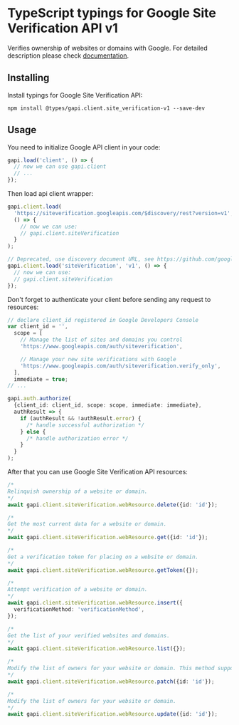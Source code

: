 # TypeScript typings for Google Site Verification API v1

Verifies ownership of websites or domains with Google.
For detailed description please check [documentation](https://developers.google.com/site-verification/).

## Installing

Install typings for Google Site Verification API:

```
npm install @types/gapi.client.site_verification-v1 --save-dev
```

## Usage

You need to initialize Google API client in your code:

```typescript
gapi.load('client', () => {
  // now we can use gapi.client
  // ...
});
```

Then load api client wrapper:

```typescript
gapi.client.load(
  'https://siteverification.googleapis.com/$discovery/rest?version=v1',
  () => {
    // now we can use:
    // gapi.client.siteVerification
  }
);
```

```typescript
// Deprecated, use discovery document URL, see https://github.com/google/google-api-javascript-client/blob/master/docs/reference.md#----gapiclientloadname----version----callback--
gapi.client.load('siteVerification', 'v1', () => {
  // now we can use:
  // gapi.client.siteVerification
});
```

Don't forget to authenticate your client before sending any request to resources:

```typescript
// declare client_id registered in Google Developers Console
var client_id = '',
  scope = [
    // Manage the list of sites and domains you control
    'https://www.googleapis.com/auth/siteverification',

    // Manage your new site verifications with Google
    'https://www.googleapis.com/auth/siteverification.verify_only',
  ],
  immediate = true;
// ...

gapi.auth.authorize(
  {client_id: client_id, scope: scope, immediate: immediate},
  authResult => {
    if (authResult && !authResult.error) {
      /* handle successful authorization */
    } else {
      /* handle authorization error */
    }
  }
);
```

After that you can use Google Site Verification API resources: <!-- TODO: make this work for multiple namespaces -->

```typescript
/*
Relinquish ownership of a website or domain.
*/
await gapi.client.siteVerification.webResource.delete({id: 'id'});

/*
Get the most current data for a website or domain.
*/
await gapi.client.siteVerification.webResource.get({id: 'id'});

/*
Get a verification token for placing on a website or domain.
*/
await gapi.client.siteVerification.webResource.getToken({});

/*
Attempt verification of a website or domain.
*/
await gapi.client.siteVerification.webResource.insert({
  verificationMethod: 'verificationMethod',
});

/*
Get the list of your verified websites and domains.
*/
await gapi.client.siteVerification.webResource.list({});

/*
Modify the list of owners for your website or domain. This method supports patch semantics.
*/
await gapi.client.siteVerification.webResource.patch({id: 'id'});

/*
Modify the list of owners for your website or domain.
*/
await gapi.client.siteVerification.webResource.update({id: 'id'});
```
